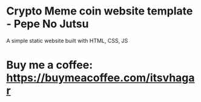 # Crypto Meme coin website template - Pepe No Jutsu
A simple static website built with HTML, CSS, JS



# Buy me a coffee: https://buymeacoffee.com/itsvhagar
